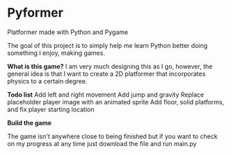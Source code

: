 # Pyformer
Platformer made with Python and Pygame

The goal of this project is to simply help me learn Python better doing something I enjoy, making games.

**What is this game?**
I am very much designing this as I go, however, the general idea is that I want to create a 2D platformer that incorporates physics
to a certain degree.

**Todo list**
Add left and right movement
Add jump and gravity
Replace placeholder player image with an animated sprite
Add floor, solid platforms, and fix player starting location


**Build the game**

The game isn't anywhere close to being finished but if you want to check on my progress at any time just download the file and run
main.py

